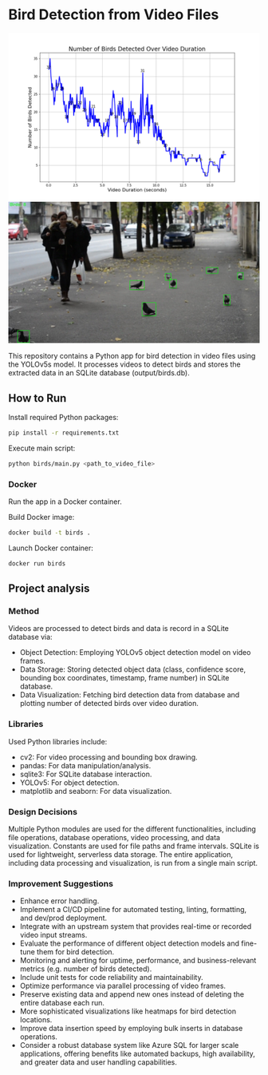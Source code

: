 # Bird Detection from Video Files

![Bird Detection from Video Files](data/output/num_birds_detected_vs_video_duration.png)
![Example Bird Detection](data/output/frames/frame_19_at_11887.jpg)

This repository contains a Python app for bird detection in video files using the YOLOv5s model. It processes videos to detect birds and stores the extracted data in an SQLite database (output/birds.db).

## How to Run

Install required Python packages:

```bash
pip install -r requirements.txt
```

Execute main script:

```bash
python birds/main.py <path_to_video_file>
```

### Docker

Run the app in a Docker container.

Build Docker image:

```bash
docker build -t birds .
```

Launch Docker container:

```bash
docker run birds
```

## Project analysis

### Method

Videos are processed to detect birds and data is record in a SQLite database via:

- Object Detection: Employing YOLOv5 object detection model on video frames.
- Data Storage: Storing detected object data (class, confidence score, bounding box coordinates, timestamp, frame number) in SQLite database.
- Data Visualization: Fetching bird detection data from database and plotting number of detected birds over video duration.

### Libraries

Used Python libraries include:

- cv2: For video processing and bounding box drawing.
- pandas: For data manipulation/analysis.
- sqlite3: For SQLite database interaction.
- YOLOv5: For object detection.
- matplotlib and seaborn: For data visualization.

### Design Decisions

Multiple Python modules are used for the different functionalities, including file operations, database operations, video processing, and data visualization. Constants are used for file paths and frame intervals. SQLite is used for lightweight, serverless data storage. The entire application, including data processing and visualization, is run from a single main script.

### Improvement Suggestions

- Enhance error handling.
- Implement a CI/CD pipeline for automated testing, linting, formatting, and dev/prod deployment.
- Integrate with an upstream system that provides real-time or recorded video input streams.
- Evaluate the performance of different object detection models and fine-tune them for bird detection.
- Monitoring and alerting for uptime, performance, and business-relevant metrics (e.g. number of birds detected).
- Include unit tests for code reliability and maintainability.
- Optimize performance via parallel processing of video frames.
- Preserve existing data and append new ones instead of deleting the entire database each run.
- More sophisticated visualizations like heatmaps for bird detection locations.
- Improve data insertion speed by employing bulk inserts in database operations.
- Consider a robust database system like Azure SQL for larger scale applications, offering benefits like automated backups, high availability, and greater data and user handling capabilities.
